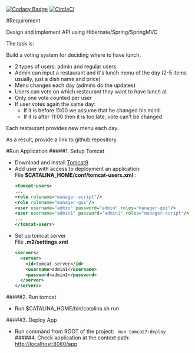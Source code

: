 [![Codacy Badge](https://api.codacy.com/project/badge/Grade/e881334d3a3243f9a2be5f4d1e71e0f4)](https://app.codacy.com/app/kiselev.anton.ev/RestaurantManagementSystem?utm_source=github.com&utm_medium=referral&utm_content=Anthony17J8/RestaurantManagementSystem&utm_campaign=Badge_Grade_Dashboard)
[![CircleCI](https://circleci.com/gh/Anthony17J8/RestaurantManagementSystem.svg?style=svg)](https://circleci.com/gh/Anthony17J8/RestaurantManagementSystem)

#Requirement
<p>Design and implement API using Hibernate/Spring/SpringMVC </p>
<p>The task is:</p>
<p>Build a voting system for deciding where to have lunch.</p>
<ul>
<li>2 types of users: admin and regular users</li>
<li>Admin can input a restaurant and it's lunch menu of the day (2-5 items usually, just a dish name and price)</li>
<li>Menu changes each day (admins do the updates)</li>
<li>Users can vote on which restaurant they want to have lunch at</li>
<li>Only one vote counted per user</li>
<li>If user votes again the same day:
<ul>
<li>If it is before 11:00 we assume that he changed his mind.</li>
<li>If it is after 11:00 then it is too late, vote can't be changed</li>
</ul>
</li>
</ul>
<p>Each restaurant provides new menu each day.</p>
<p>As a result, provide a link to github repository.</p>

#Run Application
#####1. Setup Tomcat
 * Download and install [Tomcat9](https://tomcat.apache.org/download-90.cgi)
 * Add user with access to deployment an application:   
 File **$CATALINA_HOME/conf/tomcat-users.xml** :
    ```xml
   <tomcat-users>
   ...
    <role rolename="manager-script"/>
    <role rolename="manager-gui"/>
    <user username="admin" password="admin" roles="manager-gui"/>
    <user username="admin1" password="admin1" roles="manager-script"/>
   ...
   </tomcat-users>
    ``` 
* Set up tomcat server   
File **.m2/settings.xml**
    ```xml
    <servers>
      <server>
        <id>tomcat-server</id>
        <username>admin1</username>
        <password>admin1</password>
      </server>
    </servers>
    ```

#####2. Run tomcat
* Run $CATALINA_HOME/bin/catalina.sh run

#####3. Deploy App
* Run command from ROOT of the project:
`` mvn tomcat7:deploy``    
#####4. Check application at the context path: [http://localhost:8080/app](http://localhost:8080/app )